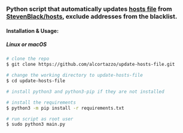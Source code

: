 ### Python script that automatically updates [hosts file](https://en.wikipedia.org/wiki/Hosts_(file)) from [StevenBlack/hosts](https://github.com/StevenBlack/hosts), exclude addresses from the blacklist.

#### Installation & Usage:
##### Linux or macOS
```zsh
# clone the repo
$ git clone https://github.com/alcortazzo/update-hosts-file.git

# change the working directory to update-hosts-file
$ cd update-hosts-file

# install python3 and python3-pip if they are not installed

# install the requirements
$ python3 -m pip install -r requirements.txt

# run script as root user 
$ sudo python3 main.py
```

